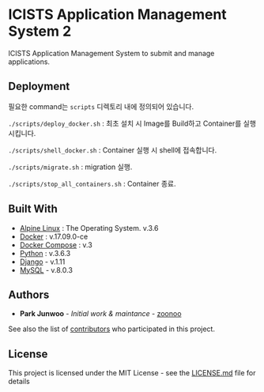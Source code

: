 # ICISTS Application Management System 2

ICISTS Application Management System to submit and manage applications.

## Deployment

필요한 command는 `scripts` 디렉토리 내에 정의되어 있습니다.

`./scripts/deploy_docker.sh`
: 최초 설치 시 Image를 Build하고 Container를 실행 시킵니다.

`./scripts/shell_docker.sh`
: Container 실행 시 shell에 접속합니다.

`./scripts/migrate.sh`
: migration 실행.

`./scripts/stop_all_containers.sh`
: Container 종료.

## Built With
* [Alpine Linux](https://alpinelinux.org/) : The Operating System. v.3.6
* [Docker](https://www.docker.com/) : v.17.09.0-ce
* [Docker Compose](https://docs.docker.com/compose/) : v.3
* [Python](https://www.python.org/) : v.3.6.3
* [Django](https://docs.djangoproject.com/en/1.11/releases/1.11/) - v.1.11
* [MySQL](https://dev.mysql.com/doc/relnotes/mysql/8.0/en/news-8-0-3.html) - v.8.0.3

## Authors

* **Park Junwoo** - *Initial work & maintance* - [zoonoo](https://github.com/zoonoo)

See also the list of [contributors](https://github.com/icists/ams2/contributors) who participated in this project.

## License

This project is licensed under the MIT License - see the [LICENSE.md](LICENSE.md) file for details

